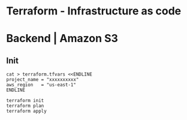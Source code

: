 # Terraform - Infrastructure as code

# Backend | Amazon S3

## Init
```
cat > terraform.tfvars <<ENDLINE
project_name = "xxxxxxxxxx"
aws_region   = "us-east-1"
ENDLINE
```

```
terraform init
terraform plan
terraform apply
```